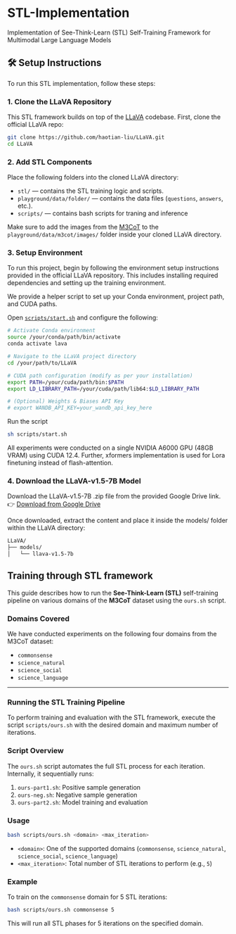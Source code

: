 # STL-Implementation
Implementation of See-Think-Learn (STL) Self-Training Framework for Multimodal Large Language Models

## 🛠️ Setup Instructions

To run this STL implementation, follow these steps:

### 1. Clone the LLaVA Repository

This STL framework builds on top of the [LLaVA](https://github.com/haotian-liu/LLaVA) codebase. First, clone the official LLaVA repo:

```sh
git clone https://github.com/haotian-liu/LLaVA.git
cd LLaVA
```

### 2. Add STL Components

Place the following folders into the cloned LLaVA directory:

- `stl/` — contains the STL training logic and scripts.
- `playground/data/folder/` — contains the data files (`questions`, `answers`, etc.).
- `scripts/` — contains bash scripts for traning and inference

Make sure to add the images from the [M3CoT](https://github.com/LightChen233/M3CoT) to the `playground/data/m3cot/images/` folder inside your cloned LLaVA directory.

### 3. Setup Environment

To run this project, begin by following the environment setup instructions provided in the official LLaVA repository. This includes installing required dependencies and setting up the training environment.

We provide a helper script to set up your Conda environment, project path, and CUDA paths.

Open [`scripts/start.sh`](scripts/start.sh) and configure the following:

```sh
# Activate Conda environment
source /your/conda/path/bin/activate
conda activate lava

# Navigate to the LLaVA project directory
cd /your/path/to/LLaVA

# CUDA path configuration (modify as per your installation)
export PATH=/your/cuda/path/bin:$PATH
export LD_LIBRARY_PATH=/your/cuda/path/lib64:$LD_LIBRARY_PATH

# (Optional) Weights & Biases API Key
# export WANDB_API_KEY=your_wandb_api_key_here
```
Run the script 

```sh
sh scripts/start.sh
```

All experiments were conducted on a single NVIDIA A6000 GPU (48GB VRAM) using CUDA 12.4. Further, xformers implementation is used for Lora finetuning instead of flash-attention.


### 4. Download the LLaVA-v1.5-7B Model

Download the LLaVA-v1.5-7B .zip file from the provided Google Drive link.
👉 [Download from Google Drive](https://drive.google.com/drive/folders/1hS2nfKXMhsBy8DmrMP7IytcmT-g6bI1K?usp=sharing)

Once downloaded, extract the content and place it inside the models/ folder within the LLaVA directory:

```sh
LLaVA/
├── models/
│   └── llava-v1.5-7b
```

## Training through STL framework

This guide describes how to run the **See-Think-Learn (STL)** self-training pipeline on various domains of the **M3CoT** dataset using the `ours.sh` script.

### Domains Covered

We have conducted experiments on the following four domains from the M3CoT dataset:

- `commonsense`
- `science_natural`
- `science_social`
- `science_language`

---

### Running the STL Training Pipeline

To perform training and evaluation with the STL framework, execute the script `scripts/ours.sh` with the desired domain and maximum number of iterations.

### Script Overview

The `ours.sh` script automates the full STL process for each iteration. Internally, it sequentially runs:

1. `ours-part1.sh`: Positive sample generation  
2. `ours-neg.sh`: Negative sample generation  
3. `ours-part2.sh`: Model training and evaluation

### Usage

```bash
bash scripts/ours.sh <domain> <max_iteration>
```

- `<domain>`: One of the supported domains (`commonsense`, `science_natural`, `science_social`, `science_language`)
- `<max_iteration>`: Total number of STL iterations to perform (e.g., `5`)

### Example

To train on the `commonsense` domain for 5 STL iterations:

```bash
bash scripts/ours.sh commonsense 5
```

This will run all STL phases for 5 iterations on the specified domain.


